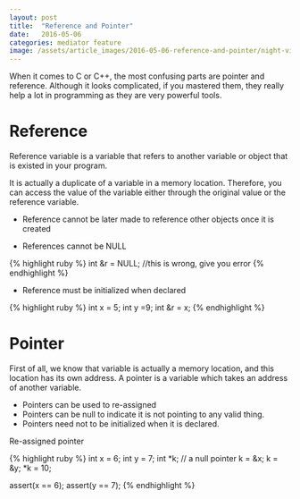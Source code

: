 ```yaml
---
layout: post
title:  "Reference and Pointer"
date:   2016-05-06
categories: mediator feature
image: /assets/article_images/2016-05-06-reference-and-pointer/night-view.jpg
---
```

When it comes to C or C++, the most confusing parts are pointer and reference. Although it looks complicated, if you mastered them, they really help a lot in programming as they are very powerful tools.  

# Reference

Reference variable is a variable that refers to another variable or object that is existed in your program.  

It is actually a duplicate of a variable in a memory location. Therefore, you can access the value of the variable either through the original value or the reference variable.

* Reference cannot be later made to reference other objects once it is created  

* References cannot be NULL

{% highlight ruby %}
int &r = NULL; //this is wrong, give you error
{% endhighlight %}

* Reference must be initialized when declared

{% highlight ruby %}
int x = 5;
int y =9;
int &r = x;
{% endhighlight %}

# Pointer

First of all, we know that variable is actually a memory location, and this location has its own address. A pointer is a variable which takes an address of another variable.

* Pointers can be used to re-assigned
* Pointers can be null to indicate it is not pointing to any valid thing.
* Pointers need not to be initialized when it is declared.

Re-assigned pointer

{% highlight ruby %}
int x = 6;
int y = 7;
int *k;  // a null pointer
k = &x;
k = &y;
*k = 10;

assert(x == 6);
assert(y == 7);
{% endhighlight %}
